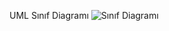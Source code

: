 

UML Sınıf Diagramı
![Sınıf Diagramı](https://user-images.githubusercontent.com/100758760/165992569-a5740ad6-2758-4b10-baa9-eea5e9045a81.png)

